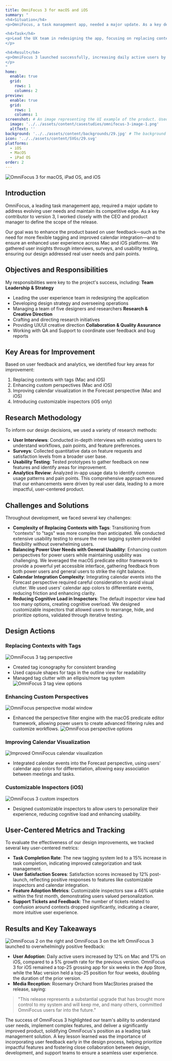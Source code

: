 ```yaml
---
title: OmniFocus 3 for macOS and iOS
summary: "
<h4>Situation</h4>
<p>OmniFocus, a task management app, needed a major update. As a key developer for version 3, I worked with the CEO and product manager to improve functionality and user experience across Mac and iOS platforms.</p>

<h4>Task</h4>
<p>Lead the UX team in redesigning the app, focusing on replacing contexts with tags, enhancing perspectives, improving calendar visualization, and making inspectors customizable on iOS.
</p>

<h4>Result</h4>  
<p>OmniFocus 3 launched successfully, increasing daily active users by 12% on Mac and 17% on iOS. It spent weeks as a top-25 grossing app in the App Store for both platforms, receiving positive feedback from users and media, solidifying its position as a leading task management solution.
</p>
"
home:
  enable: true
  grid:
    rows: 1
    columns: 2
preview:
  enable: true
  grid:
    rows: 1
    columns: 1
screenshot: # An image representing the UI example of the product. Used in preview cards
  image: '../../assets/content/casestudies/omnifocus-3-image-1.png'
  altText: ''
background: '../../assets/content/backgrounds/29.jpg' # The background image used for preview cards
icon: '../../assets/content/SVGs/29.svg'
platforms:
  - iOS
  - MacOS
  - iPad OS
order: 2
---
```


![OmniFocus 3 for macOS, iPad OS, and iOS](../../assets/content/casestudies/omnifocus-3-image-1.png)

## Introduction
OmniFocus, a leading task management app, required a major update to address evolving user needs and maintain its competitive edge. As a key contributor to version 3, I worked closely with the CEO and product manager to define the scope of the release. 

Our goal was to enhance the product based on user feedback—such as the need for more flexible tagging and improved calendar integration—and to ensure an enhanced user experience across Mac and iOS platforms. We gathered user insights through interviews, surveys, and usability testing, ensuring our design addressed real user needs and pain points.
## Objectives and Responsibilities
My responsibilities were key to the project's success, including:
**Team Leadership & Strategy**
- Leading the user experience team in redesigning the application
- Developing design strategy and overseeing operations
- Managing a team of five designers and researchers
**Research & Creative Direction**
- Crafting and directing research initiatives
- Providing UX/UI creative direction
**Collaboration & Quality Assurance**
- Working with QA and Support to coordinate user feedback and bug reports
## Key Areas for Improvement
Based on user feedback and analytics, we identified four key areas for improvement:
1. Replacing contexts with tags (Mac and iOS)
2. Enhancing custom perspectives (Mac and iOS)
3. Improving calendar visualization in the Forecast perspective (Mac and iOS)
4. Introducing customizable inspectors (iOS only)
## Research Methodology
To inform our design decisions, we used a variety of research methods:
- **User Interviews**: Conducted in-depth interviews with existing users to understand workflows, pain points, and feature preferences.
- **Surveys**: Collected quantitative data on feature requests and satisfaction levels from a broader user base.
- **Usability Testing**: Tested prototypes to gather feedback on new features and identify areas for improvement.
- **Analytics Review**: Analyzed in-app usage data to identify common usage patterns and pain points.
This comprehensive approach ensured that our enhancements were driven by real user data, leading to a more impactful, user-centered product.
## Challenges and Solutions
Throughout development, we faced several key challenges:
- **Complexity of Replacing Contexts with Tags**: Transitioning from "contexts" to "tags" was more complex than anticipated. We conducted extensive usability testing to ensure the new tagging system provided flexibility without overwhelming users.
- **Balancing Power User Needs with General Usability**: Enhancing custom perspectives for power users while maintaining usability was challenging. We leveraged the macOS predicate editor framework to provide a powerful yet accessible interface, gathering feedback from both power users and general users to strike the right balance.
- **Calendar Integration Complexity**: Integrating calendar events into the Forecast perspective required careful consideration to avoid visual clutter. We used users' calendar app colors to differentiate events, reducing friction and enhancing clarity.
- **Reducing Cognitive Load in Inspectors**: The default inspector view had too many options, creating cognitive overload. We designed customizable inspectors that allowed users to rearrange, hide, and prioritize options, validated through iterative testing.
## Design Actions
### Replacing Contexts with Tags
 ![OmniFocus 3 tag perspective](../../assets/content/casestudies/omnifocus-3-perspectives-1.png)
- Created tag iconography for consistent branding
- Used capsule shapes for tags in the outline view for readability
- Managed tag clutter with an ellipsis/more tag system
![OmniFocus 3 tag view options](../../assets/content/casestudies/omnifocus-3-perspectives-2.png)
### Enhancing Custom Perspectives
![OmniFocus perspective modal window](../../assets/content/casestudies/omnifocus-3-perspectives-1.png)
- Enhanced the perspective filter engine with the macOS predicate editor framework, allowing power users to create advanced filtering rules and customize workflows.
![OmniFocus perspective options](../../assets/content/casestudies/omnifocus-3-perspectives-2.png)
### Improving Calendar Visualization
![Improved OmniFocus calendar visualization](../../assets/content/casestudies/omnifocu-calevents.png)
- Integrated calendar events into the Forecast perspective, using users' calendar app colors for differentiation, allowing easy association between meetings and tasks.
### Customizable Inspectors (iOS)
![OmniFocus 3 custom inspectors](../../assets/content/casestudies/omnifocus-3-custom-inspectors.png)
- Designed customizable inspectors to allow users to personalize their experience, reducing cognitive load and enhancing usability.
## User-Centered Metrics and Tracking
To evaluate the effectiveness of our design improvements, we tracked several key user-centered metrics:
- **Task Completion Rate**: The new tagging system led to a 15% increase in task completion, indicating improved categorization and task management.
- **User Satisfaction Scores**: Satisfaction scores increased by 12% post-launch, reflecting positive responses to features like customizable inspectors and calendar integration.
- **Feature Adoption Metrics**: Customizable inspectors saw a 46% uptake within the first month, demonstrating users valued personalization.
- **Support Tickets and Feedback**: The number of tickets related to confusion around contexts dropped significantly, indicating a clearer, more intuitive user experience.
## Results and Key Takeaways
![OmniFocus 2 on the right and OmniFocus 3 on the left](../../assets/content/casestudies/omnifocus-3-before-after.png)
OmniFocus 3 launched to overwhelmingly positive feedback:
- **User Adoption**: Daily active users increased by 12% on Mac and 17% on iOS, compared to a 5% growth rate for the previous version. OmniFocus 3 for iOS remained a top-25 grossing app for six weeks in the App Store, while the Mac version held a top-25 position for four weeks, doubling the duration of the prior version.
- **Media Reception**: Rosemary Orchard from MacStories praised the release, saying:

> "This release represents a substantial upgrade that has brought more control to my system and will keep me, and many others, committed OmniFocus users far into the future."

The success of OmniFocus 3 highlighted our team's ability to understand user needs, implement complex features, and deliver a significantly improved product, solidifying OmniFocus's position as a leading task management solution. A key lesson learned was the importance of incorporating user feedback early in the design process, helping prioritize impactful features and fostering close collaboration between design, development, and support teams to ensure a seamless user experience.